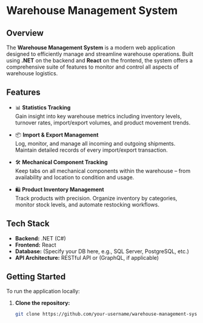 # Warehouse Management System

## Overview

The **Warehouse Management System** is a modern web application designed to efficiently manage and streamline warehouse operations. Built using **.NET** on the backend and **React** on the frontend, the system offers a comprehensive suite of features to monitor and control all aspects of warehouse logistics.

## Features

- 📊 **Statistics Tracking**  
  Gain insight into key warehouse metrics including inventory levels, turnover rates, import/export volumes, and product movement trends.

- 📦 **Import & Export Management**  
  Log, monitor, and manage all incoming and outgoing shipments. Maintain detailed records of every import/export transaction.

- 🛠️ **Mechanical Component Tracking**  
  Keep tabs on all mechanical components within the warehouse – from availability and location to condition and usage.

- 🛍️ **Product Inventory Management**  
  Track products with precision. Organize inventory by categories, monitor stock levels, and automate restocking workflows.

## Tech Stack

- **Backend:** .NET (C#)
- **Frontend:** React
- **Database:** (Specify your DB here, e.g., SQL Server, PostgreSQL, etc.)
- **API Architecture:** RESTful API or (GraphQL, if applicable)

## Getting Started

To run the application locally:

1. **Clone the repository:**
   ```bash
   git clone https://github.com/your-username/warehouse-management-system.git
